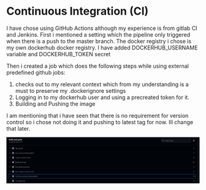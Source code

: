 # Continuous Integration (CI)

I have chose using GitHub Actions although my experience is from gitlab CI and Jenkins.
First i mentioned a setting which the pipeline only triggered when there is a push to the master branch.
The docker registry i chose is my own dockerhub docker registry.
I have added DOCKERHUB_USERNAME variable and DOCKERHUB_TOKEN secret

Then i created a job which does the following steps while using external predefined github jobs:
1. checks out to my relevant context which from my understanding is a must to preserve my .dockerignore settings
2. Logging in to my dockerhub user and using a precreated token for it.
3. Building and Pushing the image

I am mentioning that i have seen that there is no requirement for version control so i chose not doing it and pushing to latest tag for now.
Ill change that later.

![Alt text](Assets/successful-pipeline.png "Successful Pipeline")